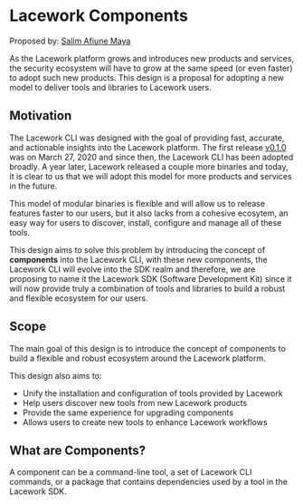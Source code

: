# Lacework Components

Proposed by: [Salim Afiune Maya](https://github.com/afiune)

As the Lacework platform grows and introduces new products and services, the security ecosystem will
have to grow at the same speed (or even faster) to adopt such new products. This design is a proposal
for adopting a new model to deliver tools and libraries to Lacework users.

## Motivation

The Lacework CLI was designed with the goal of providing fast, accurate, and actionable insights into
the Lacework platform. The first release [v0.1.0](https://github.com/lacework/go-sdk/releases/tag/v0.1.0) was on March 27, 2020 and since then, the Lacework CLI
has been adopted broadly. A year later, Lacework released a couple more binaries and today, it is clear
to us that we will adopt this model for more products and services in the future.

This model of modular binaries is flexible and will allow us to release features faster to our users,
but it also lacks from a cohesive ecosytem, an easy way for users to discover, install, configure and
manage all of these tools.

This design aims to solve this problem by introducing the concept of **components** into the Lacework CLI,
with these new components, the Lacework CLI will evolve into the SDK realm and therefore, we are proposing
to name it the Lacework SDK (Software Development Kit) since it will now provide truly a combination of
tools and libraries to build a robust and flexible ecosystem for our users.

## Scope

The main goal of this design is to introduce the concept of components to build a flexible and robust ecosystem
around the Lacework platform.

This design also aims to:

* Unify the installation and configuration of tools provided by Lacework
* Help users discover new tools from new Lacework products
* Provide the same experience for upgrading components
* Allows users to create new tools to enhance Lacework workflows

## What are Components?

A component can be a command-line tool, a set of Lacework CLI commands, or a package that contains dependencies
used by a tool in the Lacework SDK.
